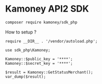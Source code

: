 # Kamoney API2 SDK


```bash
composer require kamoney/sdk_php

```

How to setup ?

```text
require __DIR__ . '/vendor/autoload.php';

use sdk_php\Kamoney;

Kamoney::$public_key = '****';
Kamoney::$secret_key = '****';

$result = Kamoney::GetStatusMerchant();
var_dump($result);

```
